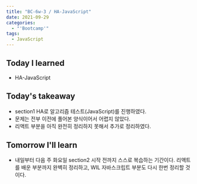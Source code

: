 ```yaml
---
title: "BC-6w-3 / HA-JavaScript"
date: 2021-09-29
categories:
  - "'Bootcamp'"
tags:
  - JavaScript
---
```


## Today I learned

- HA-JavaScript

<!-- 1. 중복 요소 개수

   ```js
   function test1(str) {
     const result = {};
     arr = str.toLowerCase().split(" ");
     arr.forEach((item) => {
       if (item) {
         result[item] = (result[item] || 0) + 1;
       }
     });
     return result;
   }
   ```

2. 각 자릿수 더하기

   ```js
   function test2(num) {
     const strArr = String(num).split("");
     if (strArr[0] === "-") {
       strArr.shift();
       strArr[0] = `-${strArr[0]}`;
     }
     const numArr = strArr.map((item) => Number(item));
     return numArr.reduce((acc, cur) => acc + cur);
   }
   ```

3. 각 자릿수 곱하기 + 조건

   ```js
   function test3(num) {
     let result = num;
     while (result > 10) {
       let strArr = String(result).split("");
       let numArr = strArr.map((str) => Number(str));
       result = numArr.reduce((acc, cur) => acc * cur);
     }
     return result;
   }
   ```

4. DOM

   ```js
   function test4(arr) {
     for (let item of arr) {
       let liEl = document.createElement("li");
       document.querySelector("#container").appendChild(liEl);

       let aEl = document.createElement("a");
       aEl.classList.add("name");
       aEl.textContent = `${item.firstName} ${item.lastName}`;
       // eventHandler 안에는 함수 자체가 와야 함(함수 실행 x)
       aEl.addEventListener("click", () => printRole(item));
       liEl.appendChild(aEl);

       let divEl = document.createElement("div");
       divEl.classList.add("age");
       divEl.textContent = item.age;
       liEl.appendChild(divEl);
     }
   }
   ```

5. [key, value] 배열
   ```js
   function test5(arr) {
     const objArr = arr.map((item) => {
       return Object.fromEntries(item);
     });
     objArr.sort((a, b) => a.age - b.age);
     return objArr.map((item) => {
       if (item.firstName && item.lastName) {
         return `${item.firstName} ${item.lastName}`;
       } else if (item.firstName) {
         return item.firstName;
       } else {
         return item.lastName;
       }
     });
   }
   ``` -->

## Today's takeaway

- section1 HA로 알고리즘 테스트(JavaScript)를 진행하였다.
- 문제는 전부 이전에 풀어본 양식이어서 어렵지 않았다.
- 리액트 부분을 아직 완전히 정리하지 못해서 추가로 정리하였다.

## Tomorrow I'll learn

- 내일부터 다음 주 화요일 section2 시작 전까지 스스로 복습하는 기간이다. 리액트를 배운 부분까지 완벽히 정리하고, WIL 자바스크립트 부분도 다시 한번 정리할 것이다.
